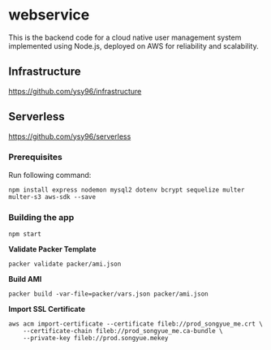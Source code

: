 # webservice
This is the backend code for a cloud native user management system implemented using Node.js, deployed on AWS for reliability and scalability.

## Infrastructure
https://github.com/ysy96/infrastructure

## Serverless
https://github.com/ysy96/serverless

### Prerequisites

Run following command:
```
npm install express nodemon mysql2 dotenv bcrypt sequelize multer multer-s3 aws-sdk --save
```

### Building the app

```
npm start
```

**Validate Packer Template**
```
packer validate packer/ami.json
```

**Build AMI**
```
packer build -var-file=packer/vars.json packer/ami.json
```
**Import SSL Certificate**
```
aws acm import-certificate --certificate fileb://prod_songyue_me.crt \
    --certificate-chain fileb://prod_songyue_me.ca-bundle \
    --private-key fileb://prod.songyue.mekey
```
